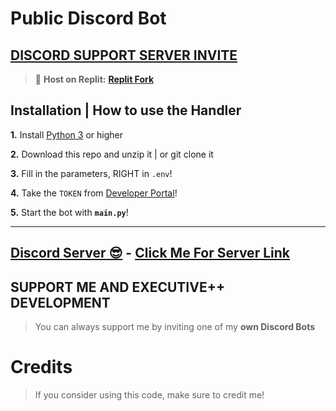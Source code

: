 # Public Discord Bot

## [**DISCORD SUPPORT SERVER INVITE**](https://discord.gg/T57ZdQKWRs)
> 💪 **Host on Replit:** [**Replit Fork**](https://replit.com/@MiitsuyaaGanten/Ex-Rbotv010#main.py)

## Installation | How to use the Handler

 **1.** Install [Python 3](https://www.python.org/) or higher

 **2.** Download this repo and unzip it    |    or git clone it
 
 **3.** Fill in the parameters, RIGHT in `.env`!

 **4.** Take the `TOKEN` from [Developer Portal](https://discord.com/developers/applications/)!

 **5.** Start the bot with **`main.py`**!
  
***

## [Discord Server 😎](https://discord.gg/T57ZdQKWRs) - [Click Me For Server Link](https://discord.gg/T57ZdQKWRs)


## SUPPORT ME AND EXECUTIVE++ DEVELOPMENT

> You can always support me by inviting one of my **own Discord Bots**

# Credits

> If you consider using this code, make sure to credit me!
